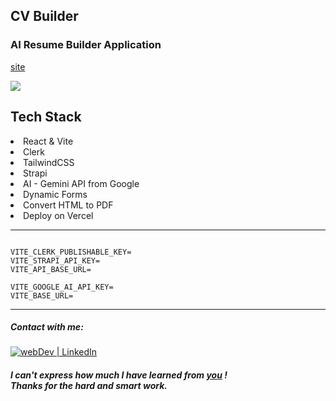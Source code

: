 ## CV Builder

### AI Resume Builder Application

[site](https://cv-builder-sxidsvit.vercel.app/)

![](demo.gif)

<h2 >Tech Stack</h2>
<li>React & Vite</li>
<li>Clerk</li>
<li>TailwindCSS</li>
<li>Strapi</li>
<li>AI - Gemini API from Google</li>
<li>Dynamic Forms</li>
<li>Convert HTML to PDF</li>
<li>Deploy on Vercel</li>
</ul>

---

``` .env

VITE_CLERK_PUBLISHABLE_KEY=
VITE_STRAPI_API_KEY=
VITE_API_BASE_URL=

VITE_GOOGLE_AI_API_KEY=
VITE_BASE_URL=

```

---

##### Contact with me:

[<img alt="webDev | LinkedIn" src="https://img.shields.io/badge/linkedin-0077B5.svg?&style=for-the-badge&logo=linkedin&logoColor=white" />][linkedin]

[linkedin]: https://www.linkedin.com/in/sergiy-antonyuk/

##### I can't express how much I have learned from [you](https://www.youtube.com/@tubeguruji/featured) ! <br> Thanks for the hard and smart work.

```